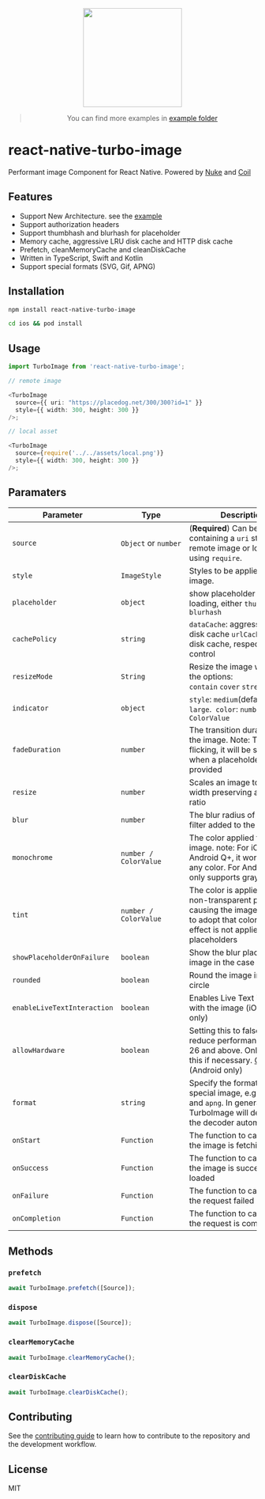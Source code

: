 <div align="center">
  <img src="https://github.com/duguyihou/react-native-turbo-image/blob/main/example/assets/ios.gif" width="200" />
  
  > You can find more examples in [example folder](https://github.com/duguyihou/react-native-turbo-image/tree/main/example)
</div>

# react-native-turbo-image

Performant image Component for React Native. Powered by [Nuke](https://github.com/kean/Nuke) and [Coil](https://github.com/coil-kt/coil)

## Features

- Support New Architecture. see the [example](https://github.com/duguyihou/APPLibTest)
- Support authorization headers
- Support thumbhash and blurhash for placeholder
- Memory cache, aggressive LRU disk cache and HTTP disk cache
- Prefetch, cleanMemoryCache and cleanDiskCache
- Written in TypeScript, Swift and Kotlin
- Support special formats (SVG, Gif, APNG)

## Installation

```sh
npm install react-native-turbo-image

cd ios && pod install
```

## Usage

```ts
import TurboImage from 'react-native-turbo-image';

// remote image

<TurboImage
  source={{ uri: "https://placedog.net/300/300?id=1" }}
  style={{ width: 300, height: 300 }}
/>;

// local asset

<TurboImage
  source={require('../../assets/local.png')}
  style={{ width: 300, height: 300 }}
/>;

```

## Paramaters

| Parameter                   | Type                           | Description                                                                                                                                                                                              | Default                 |
| --------------------------- | ------------------------------ | -------------------------------------------------------------------------------------------------------------------------------------------------------------------------------------------------------- | ----------------------- |
| `source`                    | `Object`&nbsp;or&nbsp;`number` | (**Required**) Can be an object containing a `uri` string for remote image or local asset using `require`.                                                                                               | -                       |
| `style`                     | `ImageStyle`                   | Styles to be applied to the image.                                                                                                                                                                       | -                       |
| `placeholder`               | `object`                       | show placeholder while loading, either `thumbhash` or `blurhash`                                                                                                                                         | -                       |
| `cachePolicy`               | `string`                       |  `dataCache`: aggressive LRU disk cache `urlCache`: HTTP disk cache, respect cache-control                                                               | urlCache                  |
| `resizeMode`                | `String`                       | Resize the image with one of the options: `contain`&nbsp;`cover`&nbsp;`stretch`&nbsp;`center`                                                                                                            | contain                 |
| `indicator`                 | `object`                       | `style`: `medium`(default) or `large`.&nbsp; `color`: `number / ColorValue`                                                                                                                              | -                       |
| `fadeDuration`              | `number`                       | The transition duration of the image. Note: To avoid flicking, it will be set to 0 when a placeholder is provided                                                                                        | 300(iOS) / 100(Android) |
| `resize`                    | `number`                       | Scales an image to the given width preserving aspect ratio                                                                                                                                               | -                       |
| `blur`                      | `number`                       | The blur radius of the blur filter added to the image                                                                                                                                                    | -                       |
| `monochrome`                | `number / ColorValue`          | The color applied to the image. note: For iOS and Android Q+, it works with any color. For Android Q-, it only supports grayscale                                                                        | -                       |
| `tint`                      | `number / ColorValue`          | The color is applied to every non-transparent pixel, causing the image’s shape to adopt that color. This effect is not applied to placeholders                                                           | -                       |
| `showPlaceholderOnFailure`  | `boolean`                      | Show the blur placeholder image in the case of a failure                                                                                                                                                 | false                   |
| `rounded`                   | `boolean`                      | Round the image into a circle                                                                                                                                                                            | false                   |
| `enableLiveTextInteraction` | `boolean`                      | Enables Live Text interaction with the image (iOS 16+ only)                                                                                                                                              | false                   |
| `allowHardware`             | `boolean`                      | Setting this to false this will reduce performance on API 26 and above. Only disable this if necessary. [Coil's docs](https://coil-kt.github.io/coil/recipes/#shared-element-transitions) (Android only) | false                   |
| `format`                    | `string`                       | Specify the format for special image, e.g. `svg`, `gif` and `apng`. In general, TurboImage will determine the decoder automatically.                                                                     | -                       |
| `onStart`                   | `Function`                     | The function to call when the image is fetching.                                                                                                                                                         | -                       |
| `onSuccess`                 | `Function`                     | The function to call when the image is successfully loaded                                                                                                                                               | -                       |
| `onFailure`                 | `Function`                     | The function to call when the request failed                                                                                                                                                             | -                       |
| `onCompletion`              | `Function`                     | The function to call when the request is completed                                                                                                                                                       | -                       |


## Methods

### `prefetch`

```ts
await TurboImage.prefetch([Source]);
```

### `dispose`

```ts
await TurboImage.dispose([Source]);
```

### `clearMemoryCache`

```ts
await TurboImage.clearMemoryCache();
```

### `clearDiskCache`

```ts
await TurboImage.clearDiskCache();
```

## Contributing

See the [contributing guide](CONTRIBUTING.md) to learn how to contribute to the repository and the development workflow.

## License

MIT
